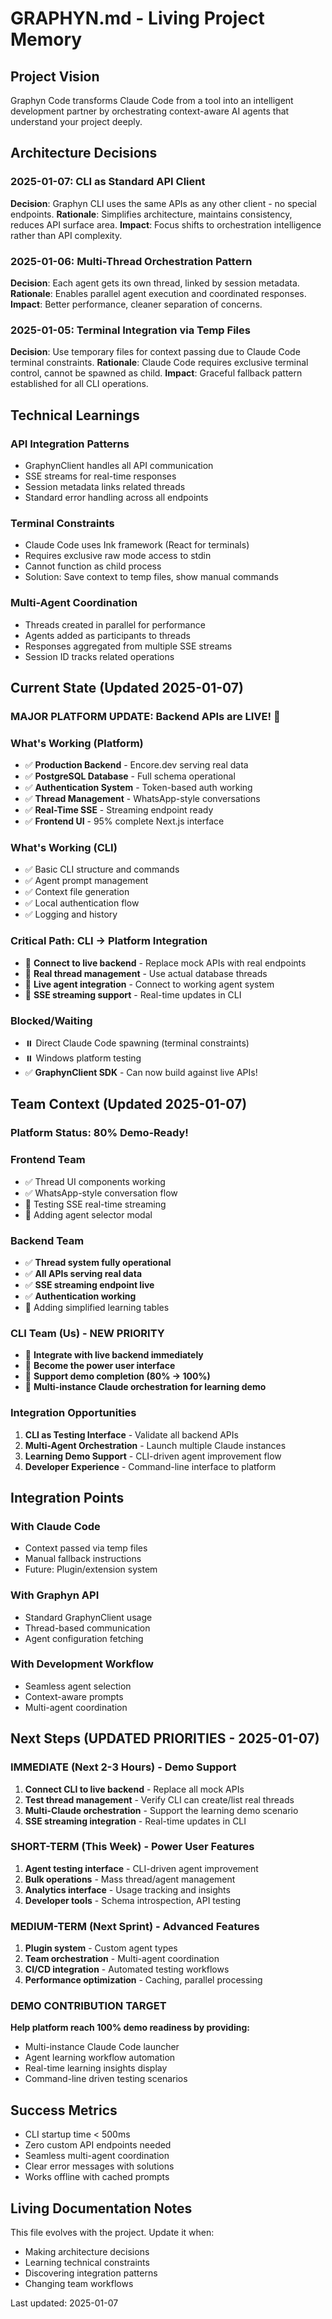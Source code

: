 # GRAPHYN.md - Living Project Memory

## Project Vision
Graphyn Code transforms Claude Code from a tool into an intelligent development partner by orchestrating context-aware AI agents that understand your project deeply.

## Architecture Decisions

### 2025-01-07: CLI as Standard API Client
**Decision**: Graphyn CLI uses the same APIs as any other client - no special endpoints.
**Rationale**: Simplifies architecture, maintains consistency, reduces API surface area.
**Impact**: Focus shifts to orchestration intelligence rather than API complexity.

### 2025-01-06: Multi-Thread Orchestration Pattern
**Decision**: Each agent gets its own thread, linked by session metadata.
**Rationale**: Enables parallel agent execution and coordinated responses.
**Impact**: Better performance, cleaner separation of concerns.

### 2025-01-05: Terminal Integration via Temp Files
**Decision**: Use temporary files for context passing due to Claude Code terminal constraints.
**Rationale**: Claude Code requires exclusive terminal control, cannot be spawned as child.
**Impact**: Graceful fallback pattern established for all CLI operations.

## Technical Learnings

### API Integration Patterns
- GraphynClient handles all API communication
- SSE streams for real-time responses
- Session metadata links related threads
- Standard error handling across all endpoints

### Terminal Constraints
- Claude Code uses Ink framework (React for terminals)
- Requires exclusive raw mode access to stdin
- Cannot function as child process
- Solution: Save context to temp files, show manual commands

### Multi-Agent Coordination
- Threads created in parallel for performance
- Agents added as participants to threads
- Responses aggregated from multiple SSE streams
- Session ID tracks related operations

## Current State (Updated 2025-01-07)

### MAJOR PLATFORM UPDATE: Backend APIs are LIVE! 🚀

### What's Working (Platform)
- ✅ **Production Backend** - Encore.dev serving real data
- ✅ **PostgreSQL Database** - Full schema operational
- ✅ **Authentication System** - Token-based auth working
- ✅ **Thread Management** - WhatsApp-style conversations
- ✅ **Real-Time SSE** - Streaming endpoint ready
- ✅ **Frontend UI** - 95% complete Next.js interface

### What's Working (CLI)
- ✅ Basic CLI structure and commands
- ✅ Agent prompt management
- ✅ Context file generation
- ✅ Local authentication flow
- ✅ Logging and history

### Critical Path: CLI → Platform Integration
- 🔄 **Connect to live backend** - Replace mock APIs with real endpoints
- 🔄 **Real thread management** - Use actual database threads
- 🔄 **Live agent integration** - Connect to working agent system
- 🔄 **SSE streaming support** - Real-time updates in CLI

### Blocked/Waiting
- ⏸️ Direct Claude Code spawning (terminal constraints)
- ⏸️ Windows platform testing
- ✅ **GraphynClient SDK** - Can now build against live APIs!

## Team Context (Updated 2025-01-07)

### Platform Status: 80% Demo-Ready!

### Frontend Team
- ✅ Thread UI components working
- ✅ WhatsApp-style conversation flow
- 🔄 Testing SSE real-time streaming
- 🔄 Adding agent selector modal

### Backend Team  
- ✅ **Thread system fully operational**
- ✅ **All APIs serving real data**
- ✅ **SSE streaming endpoint live**
- ✅ **Authentication working**
- 🔄 Adding simplified learning tables

### CLI Team (Us) - **NEW PRIORITY**
- 🚀 **Integrate with live backend immediately**
- 🚀 **Become the power user interface**
- 🚀 **Support demo completion (80% → 100%)**
- 🚀 **Multi-instance Claude orchestration for learning demo**

### Integration Opportunities
1. **CLI as Testing Interface** - Validate all backend APIs
2. **Multi-Agent Orchestration** - Launch multiple Claude instances
3. **Learning Demo Support** - CLI-driven agent improvement flow
4. **Developer Experience** - Command-line interface to platform

## Integration Points

### With Claude Code
- Context passed via temp files
- Manual fallback instructions
- Future: Plugin/extension system

### With Graphyn API
- Standard GraphynClient usage
- Thread-based communication
- Agent configuration fetching

### With Development Workflow
- Seamless agent selection
- Context-aware prompts
- Multi-agent coordination

## Next Steps (UPDATED PRIORITIES - 2025-01-07)

### IMMEDIATE (Next 2-3 Hours) - Demo Support
1. **Connect CLI to live backend** - Replace all mock APIs
2. **Test thread management** - Verify CLI can create/list real threads
3. **Multi-Claude orchestration** - Support the learning demo scenario
4. **SSE streaming integration** - Real-time updates in CLI

### SHORT-TERM (This Week) - Power User Features  
1. **Agent testing interface** - CLI-driven agent improvement
2. **Bulk operations** - Mass thread/agent management
3. **Analytics interface** - Usage tracking and insights
4. **Developer tools** - Schema introspection, API testing

### MEDIUM-TERM (Next Sprint) - Advanced Features
1. **Plugin system** - Custom agent types
2. **Team orchestration** - Multi-agent coordination
3. **CI/CD integration** - Automated testing workflows
4. **Performance optimization** - Caching, parallel processing

### DEMO CONTRIBUTION TARGET
**Help platform reach 100% demo readiness by providing:**
- Multi-instance Claude Code launcher
- Agent learning workflow automation  
- Real-time learning insights display
- Command-line driven testing scenarios

## Success Metrics

- CLI startup time < 500ms
- Zero custom API endpoints needed
- Seamless multi-agent coordination
- Clear error messages with solutions
- Works offline with cached prompts

## Living Documentation Notes

This file evolves with the project. Update it when:
- Making architecture decisions
- Learning technical constraints
- Discovering integration patterns
- Changing team workflows

Last updated: 2025-01-07